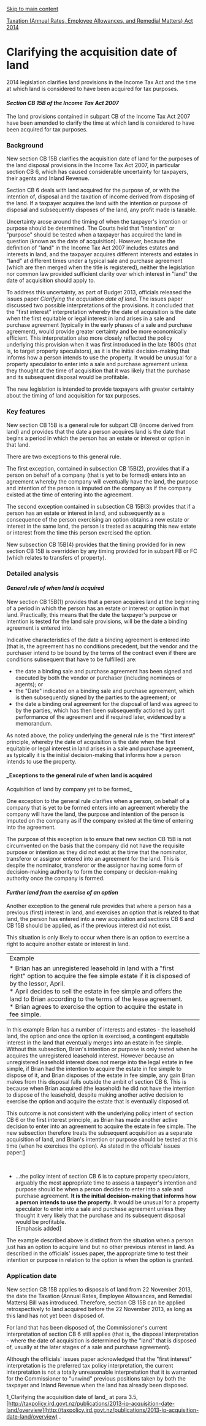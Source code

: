 [Skip to main content](#main-content-tt)

[Taxation (Annual Rates, Employee Allowances, and Remedial Matters) Act 2014](/new-legislation/act-articles/taxation-annual-rates-employee-allowances-and-remedial-matters-act-2014 "Taxation (Annual Rates, Employee Allowances, and Remedial Matters) Act 2014")

Clarifying the acquisition date of land
=======================================

2014 legislation clarifies land provisions in the Income Tax Act and the time at which land is considered to have been acquired for tax purposes.

#### _Section CB 15B of the Income Tax Act 2007_

The land provisions contained in subpart CB of the Income Tax Act 2007 have been amended to clarify the time at which land is considered to have been acquired for tax purposes.

### Background

New section CB 15B clarifies the acquisition date of land for the purposes of the land disposal provisions in the Income Tax Act 2007, in particular section CB 6, which has caused considerable uncertainty for taxpayers, their agents and Inland Revenue.

Section CB 6 deals with land acquired for the purpose of, or with the intention of, disposal and the taxation of income derived from disposing of the land. If a taxpayer acquires the land with the intention or purpose of disposal and subsequently disposes of the land, any profit made is taxable.

Uncertainty arose around the timing of when the taxpayer's intention or purpose should be determined. The Courts held that "intention" or "purpose" should be tested when a taxpayer has acquired the land in question (known as the date of acquisition). However, because the definition of "land" in the Income Tax Act 2007 includes estates and interests in land, and the taxpayer acquires different interests and estates in "land" at different times under a typical sale and purchase agreement (which are then merged when the title is registered), neither the legislation nor common law provided sufficient clarity over which interest in "land" the date of acquisition should apply to.

To address this uncertainty, as part of Budget 2013, officials released the issues paper _Clarifying the acquisition date of land_. The issues paper discussed two possible interpretations of the provisions. It concluded that the "first interest" interpretation whereby the date of acquisition is the date when the first equitable or legal interest in land arises in a sale and purchase agreement (typically in the early phases of a sale and purchase agreement), would provide greater certainty and be more economically efficient. This interpretation also more closely reflected the policy underlying this provision when it was first introduced in the late 1800s (that is, to target property speculators), as it is the initial decision-making that informs how a person intends to use the property. It would be unusual for a property speculator to enter into a sale and purchase agreement unless they thought at the time of acquisition that it was likely that the purchase and its subsequent disposal would be profitable.

The new legislation is intended to provide taxpayers with greater certainty about the timing of land acquisition for tax purposes.

### Key features

New section CB 15B is a general rule for subpart CB (income derived from land) and provides that the date a person acquires land is the date that begins a period in which the person has an estate or interest or option in that land.

There are two exceptions to this general rule.

The first exception, contained in subsection CB 15B(2), provides that if a person on behalf of a company (that is yet to be formed) enters into an agreement whereby the company will eventually have the land, the purpose and intention of the person is imputed on the company as if the company existed at the time of entering into the agreement.

The second exception contained in subsection CB 15B(3) provides that if a person has an estate or interest in land, and subsequently as a consequence of the person exercising an option obtains a new estate or interest in the same land, the person is treated as acquiring this new estate or interest from the time this person exercised the option.

New subsection CB 15B(4) provides that the timing provided for in new section CB 15B is overridden by any timing provided for in subpart FB or FC (which relates to transfers of property).

### Detailed analysis

#### _General rule of when land is acquired_

New section CB 15B(1) provides that a person acquires land at the beginning of a period in which the person has an estate or interest or option in that land. Practically, this means that the date the taxpayer's purpose or intention is tested for the land sale provisions, will be the date a binding agreement is entered into.

Indicative characteristics of the date a binding agreement is entered into (that is, the agreement has no conditions precedent, but the vendor and the purchaser intend to be bound by the terms of the contract even if there are conditions subsequent that have to be fulfilled) are:

*   the date a binding sale and purchase agreement has been signed and executed by both the vendor or purchaser (including nominees or agents); or
*   the "Date" indicated on a binding sale and purchase agreement, which is then subsequently signed by the parties to the agreement; or
*   the date a binding oral agreement for the disposal of land was agreed to by the parties, which has then been subsequently actioned by part performance of the agreement and if required later, evidenced by a memorandum.

As noted above, the policy underlying the general rule is the "first interest" principle, whereby the date of acquisition is the date when the first equitable or legal interest in land arises in a sale and purchase agreement, as typically it is the initial decision-making that informs how a person intends to use the property.

#### _Exceptions to the general rule of when land is acquired  
Acquisition of land by company yet to be formed_

One exception to the general rule clarifies when a person, on behalf of a company that is yet to be formed enters into an agreement whereby the company will have the land, the purpose and intention of the person is imputed on the company as if the company existed at the time of entering into the agreement.

The purpose of this exception is to ensure that new section CB 15B is not circumvented on the basis that the company did not have the requisite purpose or intention as they did not exist at the time that the nominator, transferor or assignor entered into an agreement for the land. This is despite the nominator, transferor or the assignor having some form of decision-making authority to form the company or decision-making authority once the company is formed.

#### _Further land from the exercise of an option_

Another exception to the general rule provides that where a person has a previous (first) interest in land, and exercises an option that is related to that land, the person has entered into a new acquisition and sections CB 6 and CB 15B should be applied, as if the previous interest did not exist.

This situation is only likely to occur when there is an option to exercise a right to acquire another estate or interest in land.

|     |     |
| --- | --- |
| Example |     |
| *   Brian has an unregistered leasehold in land with a "first right" option to acquire the fee simple estate if it is disposed of by the lessor, April.<br>*   April decides to sell the estate in fee simple and offers the land to Brian according to the terms of the lease agreement.<br>*   Brian agrees to exercise the option to acquire the estate in fee simple. |     |

In this example Brian has a number of interests and estates - the leasehold land, the option and once the option is exercised, a contingent equitable interest in the land that eventually merges into an estate in fee simple. Without this subsection, Brian's intention or purpose is only tested when he acquires the unregistered leasehold interest. However because an unregistered leasehold interest does not merge into the legal estate in fee simple, if Brian had the intention to acquire the estate in fee simple to dispose of it, and Brian disposes of the estate in fee simple, any gain Brian makes from this disposal falls outside the ambit of section CB 6. This is because when Brian acquired (the leasehold) he did not have the intention to dispose of the leasehold, despite making another active decision to exercise the option and acquire the estate that is eventually disposed of.

This outcome is not consistent with the underlying policy intent of section CB 6 or the first interest principle, as Brian has made another active decision to enter into an agreement to acquire the estate in fee simple. The new subsection therefore treats the subsequent acquisition as a separate acquisition of land, and Brian's intention or purpose should be tested at this time (when he exercises the option). As stated in the officials' issues paper:[1](#01)
  
 

*   ...the policy intent of section CB 6 is to capture property speculators, arguably the most appropriate time to assess a taxpayer's intention and purpose should be when a person decides to enter into a sale and purchase agreement. **It is the initial decision-making that informs how a person intends to use the property.** It would be unusual for a property speculator to enter into a sale and purchase agreement unless they thought it very likely that the purchase and its subsequent disposal would be profitable.  
    \[Emphasis added\]

The example described above is distinct from the situation when a person just has an option to acquire land but no other previous interest in land. As described in the officials' issues paper, the appropriate time to test their intention or purpose in relation to the option is when the option is granted.

### Application date

New section CB 15B applies to disposals of land from 22 November 2013, the date the Taxation (Annual Rates, Employee Allowances, and Remedial Matters) Bill was introduced. Therefore, section CB 15B can be applied retrospectively to land acquired before the 22 November 2013, as long as this land has not yet been disposed of.

For land that has been disposed of, the Commissioner's current interpretation of section CB 6 still applies (that is, the disposal interpretation - where the date of acquisition is determined by the "land" that is disposed of, usually at the later stages of a sale and purchase agreement).

Although the officials' issues paper acknowledged that the "first interest" interpretation is the preferred tax policy interpretation, the current interpretation is not a totally unreasonable interpretation that it is warranted for the Commissioner to "unwind" previous positions taken by both the taxpayer and Inland Revenue when the land has already been disposed.

1_Clarifying the acquisition date of land_ at para 3.5, [http://taxpolicy.ird.govt.nz/publications/2013-ip-acquisition-date-land/overview](http://taxpolicy.ird.govt.nz/publications/2013-ip-acquisition-date-land/overview)
.